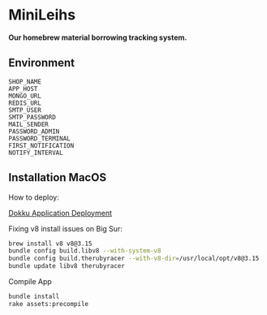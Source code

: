 # MiniLeihs

**Our homebrew material borrowing tracking system.**

## Environment

```
SHOP_NAME
APP_HOST
MONGO_URL
REDIS_URL
SMTP_USER
SMTP_PASSWORD
MAIL_SENDER
PASSWORD_ADMIN
PASSWORD_TERMINAL
FIRST_NOTIFICATION
NOTIFY_INTERVAL
```

## Installation MacOS

How to deploy:

[Dokku Application Deployment](https://dokku.com/docs/deployment/application-deployment/)


Fixing v8 install issues on Big Sur:

```bash
brew install v8 v8@3.15
bundle config build.libv8 --with-system-v8
bundle config build.therubyracer --with-v8-dir=/usr/local/opt/v8@3.15
bundle update libv8 therubyracer
```

Compile App

```bash
bundle install
rake assets:precompile
```